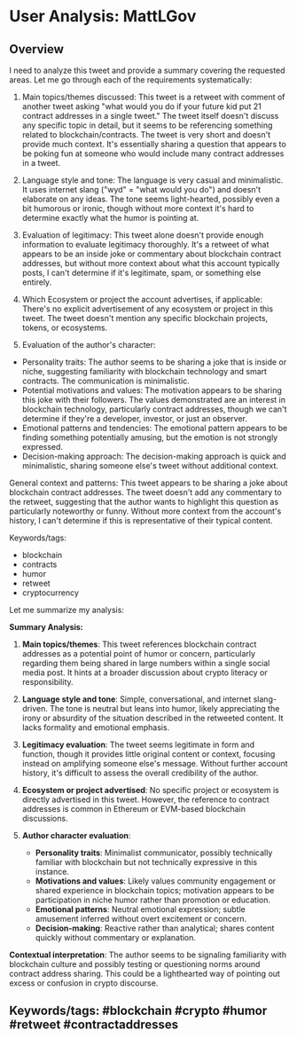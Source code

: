 # User Analysis: MattLGov

## Overview

<think>
I need to analyze this tweet and provide a summary covering the requested areas. Let me go through each of the requirements systematically:

1. Main topics/themes discussed:
This tweet is a retweet with comment of another tweet asking "what would you do if your future kid put 21 contract addresses in a single tweet." The tweet itself doesn't discuss any specific topic in detail, but it seems to be referencing something related to blockchain/contracts. The tweet is very short and doesn't provide much context. It's essentially sharing a question that appears to be poking fun at someone who would include many contract addresses in a tweet.

2. Language style and tone:
The language is very casual and minimalistic. It uses internet slang ("wyd" = "what would you do") and doesn't elaborate on any ideas. The tone seems light-hearted, possibly even a bit humorous or ironic, though without more context it's hard to determine exactly what the humor is pointing at.

3. Evaluation of legitimacy:
This tweet alone doesn't provide enough information to evaluate legitimacy thoroughly. It's a retweet of what appears to be an inside joke or commentary about blockchain contract addresses, but without more context about what this account typically posts, I can't determine if it's legitimate, spam, or something else entirely.

4. Which Ecosystem or project the account advertises, if applicable:
There's no explicit advertisement of any ecosystem or project in this tweet. The tweet doesn't mention any specific blockchain projects, tokens, or ecosystems.

5. Evaluation of the author's character:
- Personality traits: The author seems to be sharing a joke that is inside or niche, suggesting familiarity with blockchain technology and smart contracts. The communication is minimalistic.
- Potential motivations and values: The motivation appears to be sharing this joke with their followers. The values demonstrated are an interest in blockchain technology, particularly contract addresses, though we can't determine if they're a developer, investor, or just an observer.
- Emotional patterns and tendencies: The emotional pattern appears to be finding something potentially amusing, but the emotion is not strongly expressed.
- Decision-making approach: The decision-making approach is quick and minimalistic, sharing someone else's tweet without additional context.

General context and patterns:
This tweet appears to be sharing a joke about blockchain contract addresses. The tweet doesn't add any commentary to the retweet, suggesting that the author wants to highlight this question as particularly noteworthy or funny. Without more context from the account's history, I can't determine if this is representative of their typical content.

Keywords/tags:
- blockchain
- contracts
- humor
- retweet
- cryptocurrency

Let me summarize my analysis:
</think>

**Summary Analysis:**

1. **Main topics/themes**: This tweet references blockchain contract addresses as a potential point of humor or concern, particularly regarding them being shared in large numbers within a single social media post. It hints at a broader discussion about crypto literacy or responsibility.

2. **Language style and tone**: Simple, conversational, and internet slang-driven. The tone is neutral but leans into humor, likely appreciating the irony or absurdity of the situation described in the retweeted content. It lacks formality and emotional emphasis.

3. **Legitimacy evaluation**: The tweet seems legitimate in form and function, though it provides little original content or context, focusing instead on amplifying someone else's message. Without further account history, it's difficult to assess the overall credibility of the author.

4. **Ecosystem or project advertised**: No specific project or ecosystem is directly advertised in this tweet. However, the reference to contract addresses is common in Ethereum or EVM-based blockchain discussions.

5. **Author character evaluation**:
   - **Personality traits**: Minimalist communicator, possibly technically familiar with blockchain but not technically expressive in this instance.
   - **Motivations and values**: Likely values community engagement or shared experience in blockchain topics; motivation appears to be participation in niche humor rather than promotion or education.
   - **Emotional patterns**: Neutral emotional expression; subtle amusement inferred without overt excitement or concern.
   - **Decision-making**: Reactive rather than analytical; shares content quickly without commentary or explanation.

**Contextual interpretation**: The author seems to be signaling familiarity with blockchain culture and possibly testing or questioning norms around contract address sharing. This could be a lighthearted way of pointing out excess or confusion in crypto discourse.

**Keywords/tags**: #blockchain #crypto #humor #retweet #contractaddresses
---
